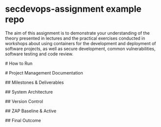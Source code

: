 # secdevops-assignment example repo

The aim of this assignment is to demonstrate your understanding of the theory presented in lectures and the practical exercises conducted in workshops about using containers for the development and deployment of software projects, as well as secure development, common vulnerabilities, software testing and code review.



\# How to Run



\# Project Management Documentation



\## Milestones \& Deliverables



\## System Architecture



\## Version Control



\## ZAP Baseline \& Active



\## Final Outcome

